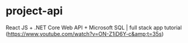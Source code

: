 # project-api
React JS + .NET Core Web API + Microsoft SQL | full stack app tutorial (https://www.youtube.com/watch?v=ON-Z1iD6Y-c&amp;t=35s)

